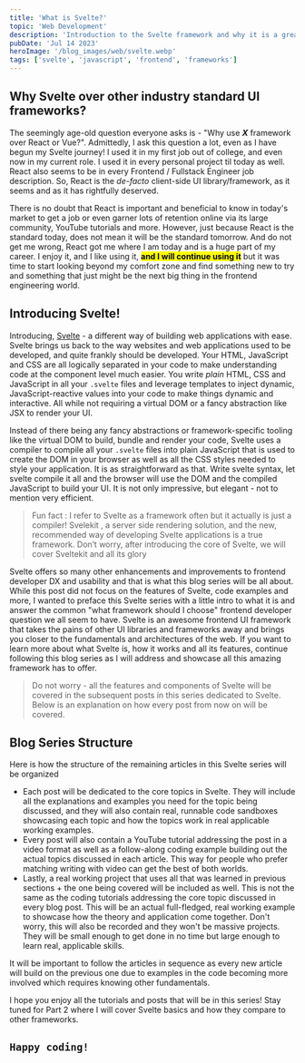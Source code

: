 ```yaml
---
title: 'What is Svelte?'
topic: 'Web Development'
description: 'Introduction to the Svelte framework and why it is a great alternative to other industry standard UI frameworks'
pubDate: 'Jul 14 2023'
heroImage: '/blog_images/web/svelte.webp'
tags: ['svelte', 'javascript', 'frontend', 'frameworks']
---
```


## Why Svelte over other industry standard UI frameworks?

The seemingly age-old question everyone asks is - "Why use **_X_** framework over React or Vue?". Admittedly, I ask this question a lot, even as I have begun my Svelte journey! I used it in my first job out of college, and even now in my current role. I used it in every personal project til today as well. React also seems to be in every Frontend / Fullstack Engineer job description. So, React is the _de-facto_ client-side UI library/framework, as it seems and as it has rightfully deserved.

There is no doubt that React is important and beneficial to know in today's market to get a job or even garner lots of retention online via its large community, YouTube tutorials and more. However, just because React is the standard today, does not mean it will be the standard tomorrow. And do not get me wrong, React got me where I am today and is a huge part of my career. I enjoy it, and I like using it, **<mark>and I will continue using it</mark>** but it was time to start looking beyond my comfort zone and find something new to try and something that just might be the next big thing in the frontend engineering world.

## Introducing Svelte!

Introducing, [Svelte](http://svelte.dev) - a different way of building web applications with ease. Svelte brings us back to the way websites and web applications used to be developed, and quite frankly should be developed. Your HTML, JavaScript and CSS are all logically separated in your code to make understanding code at the component level much easier. You write _plain_ HTML, CSS and JavaScript in all your `.svelte` files and leverage templates to inject dynamic, JavaScript-reactive values into your code to make things dynamic and interactive. All while not requiring a virtual DOM or a fancy abstraction like JSX to render your UI.

Instead of there being any fancy abstractions or framework-specific tooling like the virtual DOM to build, bundle and render your code, Svelte uses a compiler to compile all your `.svelte` files into plain JavaScript that is used to create the DOM in your browser as well as all the CSS styles needed to style your application. It is as straightforward as that. Write svelte syntax, let svelte compile it all and the browser will use the DOM and the compiled JavaScript to build your UI. It is not only impressive, but elegant - not to mention very efficient.

> Fun fact : I refer to Svelte as a framework often but it actually is just a compiler! Svelekit , a server side rendering solution, and the new, recommended way of developing Svelte applications is a true framework. Don’t worry, after introducing the core of Svelte, we will cover Sveltekit and all its glory

Svelte offers so many other enhancements and improvements to frontend developer DX and usability and that is what this blog series will be all about. While this post did not focus on the features of Svelte, code examples and more, I wanted to preface this Svelte series with a little intro to what it is and answer the common "what framework should I choose" frontend developer question we all seem to have. Svelte is an awesome frontend UI framework that takes the pains of other UI libraries and frameworks away and brings you closer to the fundamentals and architectures of the web. If you want to learn more about what Svelte is, how it works and all its features, continue following this blog series as I will address and showcase all this amazing framework has to offer.

> Do not worry - all the features and components of Svelte will be covered in the subsequent posts in this series dedicated to Svelte. Below is an explanation on how every post from now on will be covered.

## Blog Series Structure

Here is how the structure of the remaining articles in this Svelte series will be organized

- Each post will be dedicated to the core topics in Svelte. They will include all the explanations and examples you need for the topic being discussed, and they will also contain real, runnable code sandboxes showcasing each topic and how the topics work in real applicable working examples.
- Every post will also contain a YouTube tutorial addressing the post in a video format as well as a follow-along coding example building out the actual topics discussed in each article. This way for people who prefer matching writing with video can get the best of both worlds.
- Lastly, a real working project that uses all that was learned in previous sections + the one being covered will be included as well. This is not the same as the coding tutorials addressing the core topic discussed in every blog post. This will be an actual full-fledged, real working example to showcase how the theory and application come together. Don't worry, this will also be recorded and they won't be massive projects. They will be small enough to get done in no time but large enough to learn real, applicable skills.

It will be important to follow the articles in sequence as every new article will build on the previous one due to examples in the code becoming more involved which requires knowing other fundamentals.

I hope you enjoy all the tutorials and posts that will be in this series! Stay tuned for Part 2 where I will cover Svelte basics and how they compare to other frameworks.

## `Happy coding!`
